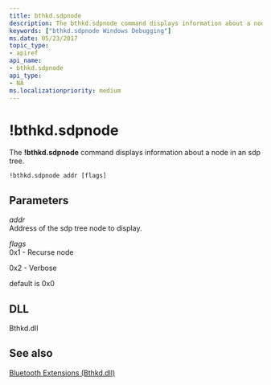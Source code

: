 ```yaml
---
title: bthkd.sdpnode
description: The bthkd.sdpnode command displays information about a node in an sdp tree.
keywords: ["bthkd.sdpnode Windows Debugging"]
ms.date: 05/23/2017
topic_type:
- apiref
api_name:
- bthkd.sdpnode
api_type:
- NA
ms.localizationpriority: medium
---
```


# !bthkd.sdpnode


The **!bthkd.sdpnode** command displays information about a node in an sdp tree.

```dbgsyntax
!bthkd.sdpnode addr [flags]
```

## <span id="ddk__devobj_dbg"></span><span id="DDK__DEVOBJ_DBG"></span>Parameters


<span id="_______addr______"></span><span id="_______ADDR______"></span> *addr*   
Address of the sdp tree node to display.

<span id="_______flags______"></span><span id="_______FLAGS______"></span> *flags*   
0x1 - Recurse node

0x2 - Verbose

default is 0x0

## <span id="DLL"></span><span id="dll"></span>DLL


Bthkd.dll

## <span id="see_also"></span>See also


[Bluetooth Extensions (Bthkd.dll)](bluetooh-extensions--bthkd-dll-.md)

 

 






